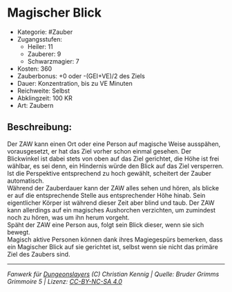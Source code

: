 # Magischer Blick  
- Kategorie: #Zauber  
- Zugangsstufen:  
  - Heiler: 11  
  - Zauberer: 9  
  - Schwarzmagier: 7  
- Kosten: 360  
- Zauberbonus: +0 oder -(GEI+VE)/2 des Ziels  
- Dauer: Konzentration, bis zu VE Minuten  
- Reichweite: Selbst  
- Abklingzeit: 100 KR  
- Art: Zaubern     

## Beschreibung:
Der ZAW kann einen Ort oder eine Person auf magische Weise ausspähen, vorausgesetzt, er hat das Ziel vorher schon einmal gesehen. Der Blickwinkel ist dabei stets von oben auf das Ziel gerichtet, die Höhe ist frei wählbar, es sei denn, ein Hindernis würde den Blick auf das Ziel versperren. Ist die Perspektive entsprechend zu hoch gewählt, scheitert der Zauber automatisch.<br>Während der Zauberdauer kann der ZAW alles sehen und hören, als blicke er auf die entsprechende Stelle aus entsprechender Höhe hinab. Sein eigentlicher Körper ist während dieser Zeit aber blind und taub. Der ZAW kann allerdings auf ein magisches Aushorchen verzichten, um zumindest noch zu hören, was um ihn herum vorgeht.<br>Späht der ZAW eine Person aus, folgt sein Blick dieser, wenn sie sich bewegt.<br>Magisch aktive Personen können dank ihres Magiegespürs bemerken, dass ein Magischer Blick auf sie gerichtet ist, selbst wenn sie nicht das primäre Ziel des Zaubers sind.


___
*Fanwerk für [Dungeonslayers](https://www.dungeonslayers.net/) (C) Christian Kennig | Quelle: Bruder Grimms Grimmoire 5 | Lizenz: [CC-BY-NC-SA 4.0](https://creativecommons.org/licenses/by-nc-sa/4.0/deed.de)*
